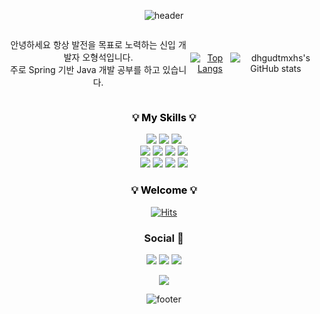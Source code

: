 <div align=center>

![header](https://capsule-render.vercel.app/api?type=waving&customColorList=0,2&height=220&section=header&text=형석`s%20github🎨&fontSize=40)

<div style="display: flex; justify-content: center; align-items: center;">

<p>안녕하세요 항상 발전을 목표로 노력하는 신입 개발자 오형석입니다. <br> 주로 Spring 기반 Java 개발 공부를 하고 있습니다.</p>

[![Top Langs](https://github-readme-stats.vercel.app/api/top-langs/?username=dhgudtmxhs&layout=compact)](https://github.com/dhgudtmxhs/github-readme-stats)

![dhgudtmxhs's GitHub stats](https://github-readme-stats.vercel.app/api?username=dhgudtmxhs&show_icons=true&theme=compact)

</div>

<h3 style="text-align: center; color: black;">💡 My Skills 💡</h3>
    <img src="https://img.shields.io/badge/Java-yellow?style=flat&logo=openjdk&logoColor=red"/>
    <img src="https://img.shields.io/badge/Spring-green?style=flat&logo=spring&logoColor=black"/>
    <img src="https://img.shields.io/badge/Oracle-blue?style=flat&logo=oracle&logoColor=black"/> 
    <br>
    <img src="https://img.shields.io/badge/HTML-orange?style=flat&logo=html5&logoColor=black"/>
    <img src="https://img.shields.io/badge/css-blue?style=flat&logo=css3&logoColor=black"/>
    <img src="https://img.shields.io/badge/JavaScript-yellow?style=flat&logo=javascript&logoColor=black"/>
    <img src="https://img.shields.io/badge/JQuery-orange?style=flat&logo=jquery&logoColor=black"/> 
    <br>
    <img src="https://img.shields.io/badge/Eclipse-violet?style=flat&logo=eclipse&logoColor=black"/>
    <img src="https://img.shields.io/badge/VS Code-blue?style=flat&logo=vscode&logoColor=black"/>
    <img src="https://img.shields.io/badge/intellij-black?style=flat&logo=intellij idea&logoColor=white"/>
    <img src="https://img.shields.io/badge/GitHub-black?style=flat&logo=jquery&logoColor=red"/>

<h3 style="text-align: center; color: black;">💡 Welcome 💡</h3>

[![Hits](https://hits.seeyoufarm.com/api/count/incr/badge.svg?url=https%3A%2F%2Fgithub.com%2Fdhgudtmxhs%2Fhit-counter&count_bg=%230F0F0F&title_bg=%23D72121&icon=&icon_color=%23E7E7E7&title=Welcome&edge_flat=false)](https://hits.seeyoufarm.com)


<h3 align="center"><b>Social 💌 </b></h3>
<p align="center">
<a href="mailto:gudtjr1355@gmail.com"><img src="https://img.shields.io/badge/Gmail-D14836?style=for-the-badge&logo=gmail&logoColor=white&link=mailto:gudtjr1355@gmail.com"/></a>
<a href="https://www.instagram.com/dhgudtmxhs"><img src="https://img.shields.io/badge/Instagram-%23E4405F.svg?style=for-the-badge&logo=Instagram&logoColor=white&link=https://www.instagram.com/dhgudtmxhs"/></a>
<a href="https://ohstone.notion.site/009f218850204b9bb1cb17501d677e99?pvs=4"><img src="http://img.shields.io/badge/-Notion-yellow?style=for-the-badge&link=https://ohstone.notion.site/009f218850204b9bb1cb17501d677e99?pvs=4"/></a>
</p>




<a href="(https://ohstone.notion.site/009f218850204b9bb1cb17501d677e99?pvs=4)">
    <img src="https://img.shields.io/badge/Notion-yellow?style=flat-square&logo=Notion&logoColor=white&link=(https://ohstone.notion.site/009f218850204b9bb1cb17501d677e99?pvs=4)"
        style="height : auto; margin-left : 10px; margin-right : 10px;"/>
</a>


![footer](https://capsule-render.vercel.app/api?&type=waving&customColorList=0,2&height=220&section=footer)

</div>
